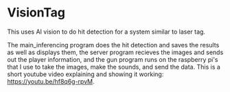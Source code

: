 # VisionTag
This uses AI vision to do hit detection for a system similar to laser tag.

The main_inferencing program does the hit detection and saves the results as well as displays them, the server program recieves the images and sends out the player information, and the gun program runs on the raspberry pi's that I use to take the images, make the sounds, and send the data. This is a short youtube video explaining and showing it working: https://youtu.be/hf8q6g-rpvM.

